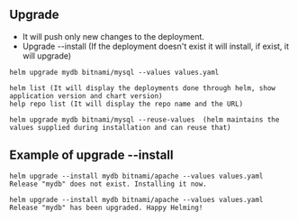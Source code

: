 ## Upgrade
  - It will push only new changes to the deployment.
  - Upgrade --install (If the deployment doesn't exist it will install, if exist, it will upgrade)
```
helm upgrade mydb bitnami/mysql --values values.yaml

helm list (It will display the deployments done through helm, show application version and chart version)
help repo list (It will display the repo name and the URL)

helm upgrade mydb bitnami/mysql --reuse-values  (helm maintains the values supplied during installation and can reuse that)
```

## Example of upgrade --install
```
helm upgrade --install mydb bitnami/apache --values values.yaml
Release "mydb" does not exist. Installing it now.

helm upgrade --install mydb bitnami/apache --values values.yaml
Release "mydb" has been upgraded. Happy Helming!
```


